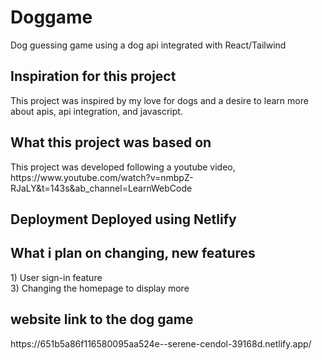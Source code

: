 # Doggame
Dog guessing game using a dog api integrated with React/Tailwind

<H2>
<strong>Inspiration for this project</strong>
</H2>
This project was inspired by my love for dogs and a desire to learn more about apis, api integration, and javascript.

<H2>
<strong>What this project was based on</strong>
</H2>
This project was developed following a youtube video, https://www.youtube.com/watch?v=nmbpZ-RJaLY&t=143s&ab_channel=LearnWebCode

<H2>
<strong>Deployment</strong>
  Deployed using Netlify
</H2>

<H2>
<strong> What i plan on changing, new features</strong>
</H2>
1) User sign-in feature <br>
3) Changing the homepage to display more <br>

<H2>
<strong> website link to the dog game</strong>
</H2>
https://651b5a86f116580095aa524e--serene-cendol-39168d.netlify.app/
